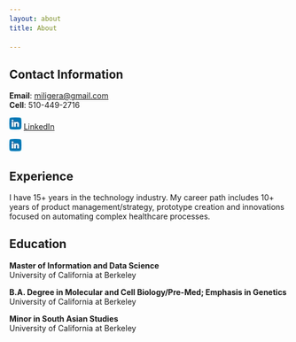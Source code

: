 ```yaml
---
layout: about
title: About

---
```


## Contact Information
 
**Email**: miligera@gmail.com  
**Cell**: 510-449-2716  

![Linked In Image](https://github.com/miligeraucb/miligeraucb.github.io/blob/main/assets/images/banners/linkedin_icon_small.jpg (https://www.linkedin.com/in/miligera/)) 
   [LinkedIn](https://www.linkedin.com/in/miligera/)  
   
<img src="/assets/images/banners/linkedin_icon_small.jpg" alt="Description of the image">




 


 


## Experience
I have 15+ years in the technology industry. My career path includes 10+ years of product management/strategy,
prototype creation and innovations focused on automating complex healthcare processes.

## Education
**Master of Information and Data Science**  
University of California at Berkeley  

**B.A. Degree in Molecular and Cell Biology/Pre-Med; Emphasis in Genetics**  
University of California at Berkeley  

**Minor in South Asian Studies**  
University of California at Berkeley

